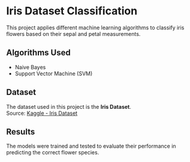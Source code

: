 

# Iris Dataset Classification

This project applies different machine learning algorithms to classify iris flowers based on their sepal and petal measurements.  

## Algorithms Used
- Naive Bayes  
- Support Vector Machine (SVM)  

## Dataset
The dataset used in this project is the **Iris Dataset**.  
Source: [Kaggle - Iris Dataset](https://www.kaggle.com/datasets/uciml/iris)  

## Results
The models were trained and tested to evaluate their performance in predicting the correct flower species.
